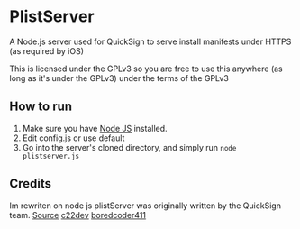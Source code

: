 # PlistServer
A Node.js server used for QuickSign to serve install manifests under HTTPS (as required by iOS)



This is licensed under the GPLv3 so you are free to use this anywhere (as long as it's under the GPLv3) under the terms of the GPLv3

## How to run
1. Make sure you have [Node JS](https://nodejs.org/en/download) installed.
2. Edit config.js or use default
3. Go into the server's cloned directory, and simply run `node plistserver.js`

## Credits
Im rewriten on node js
plistServer was originally written by the QuickSign team.
[Source](https://github.com/QuickSign-Team/plistserver)
[c22dev](https://github.com/c22dev)
[boredcoder411](https://github.com/boredcoder411)
